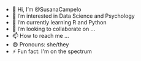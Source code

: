- 👋 Hi, I’m @SusanaCampelo
- 👀 I’m interested in Data Science and Psychology
- 🌱 I’m currently learning R and Python
- 💞️ I’m looking to collaborate on ...
- 📫 How to reach me ...
- 😄 Pronouns: she/they
- ⚡ Fun fact: I'm on the spectrum

<!---
SusanaCampelo/SusanaCampelo is a ✨ special ✨ repository because its `README.md` (this file) appears on your GitHub profile.
You can click the Preview link to take a look at your changes.
--->
